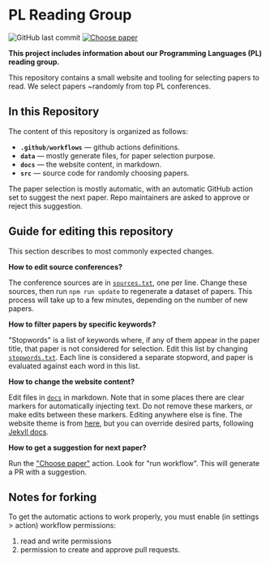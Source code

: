 # PL Reading Group

![GitHub last commit](https://img.shields.io/github/last-commit/nkrusch/plgroup)
[![Choose paper](https://github.com/nkrusch/plgroup/actions/workflows/choose.yaml/badge.svg)](https://github.com/nkrusch/plgroup/actions/workflows/choose.yaml)

**This project includes information about our Programming Languages (PL)
reading group.** 

This repository contains a small website and tooling for selecting
papers to read. We select papers ~randomly from top PL conferences.

## In this Repository

The content of this repository is organized as follows:

- **`.github/workflows`** — github actions definitions.
- **`data`** — mostly generate files, for paper selection purpose.
- **`docs`** — the website content, in markdown.
- **`src`** — source code for randomly choosing papers.

The paper selection is mostly automatic, with an automatic GitHub action
set to suggest the next paper. Repo maintainers are asked to approve or
reject this suggestion.

## Guide for editing this repository

This section describes to most commonly expected changes.

**How to edit source conferences?**

The conference sources are in [`sources.txt`](data/sources.txt), one per
line. Change these sources, then run `npm run update` to regenerate a
dataset of papers. This process will take up to a few minutes, depending
on the number of new papers.

**How to filter papers by specific keywords?**

"Stopwords" is a list of keywords where, if any of them appear in the
paper title, that paper is not considered for selection. Edit this list
by changing [`stopwords.txt`](data/stopwords.txt). Each line is
considered a separate stopword, and paper is evaluated against each word
in this list.

**How to change the website content?**

Edit files in [`docs`](docs) in markdown. Note that in some places there are
clear markers for automatically injecting text. Do not remove these
markers, or make edits between these markers. Editing anywhere else is
fine. The website theme is from [here](https://github.com/the-au-forml-lab/the-au-forml-lab.github.io),
but you can override desired parts, following [Jekyll docs](https://jekyllrb.com/docs/themes/#overriding-theme-defaults).

**How to get a suggestion for next paper?**

Run the ["Choose paper"](https://github.com/nkrusch/plgroup/actions) action.
Look for "run workflow". This will generate a PR with a suggestion.

## Notes for forking

To get the automatic actions to work properly, you must enable
(in settings > action) workflow permissions:  

1. read and write permissions
2. permission to create and approve pull requests.